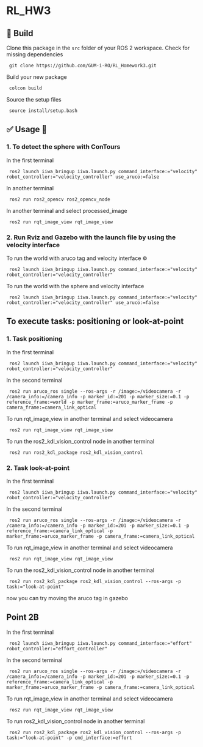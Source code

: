 # RL_HW3

## :hammer: Build

Clone this package in the `src` folder of your ROS 2 workspace. Check for missing dependencies
```
 git clone https://github.com/GUM-i-RO/RL_Homework3.git

```
Build your new package

```
 colcon build
```
Source the setup files

```
 source install/setup.bash
```
## :white_check_mark: Usage 🤖
### 1. To detect the sphere with ConTours
In the first terminal
```
 ros2 launch iiwa_bringup iiwa.launch.py command_interface:="velocity" robot_controller:="velocity_controller" use_aruco:=false
```
In another terminal 
```
 ros2 run ros2_opencv ros2_opencv_node 
```
In another terminal and select processed_image
```
 ros2 run rqt_image_view rqt_image_view
```
### 2. Run Rviz and Gazebo with the launch file by using the velocity interface

To run the world with aruco tag and velocity interface
⚙️
```
 ros2 launch iiwa_bringup iiwa.launch.py command_interface:="velocity" robot_controller:="velocity_controller"
```

To run the world with the sphere and velocity interface
```
 ros2 launch iiwa_bringup iiwa.launch.py command_interface:="velocity" robot_controller:="velocity_controller" use_aruco:=false
```

## To execute tasks: positioning or look-at-point
### 1. Task positioning
In the first terminal
```
 ros2 launch iiwa_bringup iiwa.launch.py command_interface:="velocity" robot_controller:="velocity_controller"
```
In the second terminal
```
 ros2 run aruco_ros single --ros-args -r /image:=/videocamera -r /camera_info:=/camera_info -p marker_id:=201 -p marker_size:=0.1 -p reference_frame:=world -p marker_frame:=aruco_marker_frame -p camera_frame:=camera_link_optical
```
To run rqt_image_view in another terminal and select videocamera
```
 ros2 run rqt_image_view rqt_image_view
```
To run the ros2_kdl_vision_control node in another terminal
```
 ros2 run ros2_kdl_package ros2_kdl_vision_control
```
### 2. Task look-at-point
In the first terminal
```
 ros2 launch iiwa_bringup iiwa.launch.py command_interface:="velocity" robot_controller:="velocity_controller"
```
In the second terminal
```
 ros2 run aruco_ros single --ros-args -r /image:=/videocamera -r /camera_info:=/camera_info -p marker_id:=201 -p marker_size:=0.1 -p reference_frame:=camera_link_optical -p marker_frame:=aruco_marker_frame -p camera_frame:=camera_link_optical
```
To run rqt_image_view in another terminal and select videocamera
```
 ros2 run rqt_image_view rqt_image_view
```
To run the ros2_kdl_vision_control node in another terminal
```
 ros2 run ros2_kdl_package ros2_kdl_vision_control --ros-args -p task:="look-at-point"
```
now you can try moving the aruco tag in gazebo

## Point 2B
In the first terminal
```
 ros2 launch iiwa_bringup iiwa.launch.py command_interface:="effort" robot_controller:="effort_controller"
```
In the second terminal
```
 ros2 run aruco_ros single --ros-args -r /image:=/videocamera -r /camera_info:=/camera_info -p marker_id:=201 -p marker_size:=0.1 -p reference_frame:=camera_link_optical -p marker_frame:=aruco_marker_frame -p camera_frame:=camera_link_optical
```
To run rqt_image_view in another terminal and select videocamera
```
 ros2 run rqt_image_view rqt_image_view
```
To run ros2_kdl_vision_control node in another terminal
```
 ros2 run ros2_kdl_package ros2_kdl_vision_control --ros-args -p task:="look-at-point" -p cmd_interface:=effort
```

